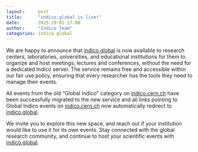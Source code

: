 ```yaml
---
layout:     post
title:      "indico.global is live!"
date:       2025-29-01 17:00
author:     "Indico Team"
categories: indico global
---
```


We are happy to announce that [indico.global](indico.global) is now available to
research centers, laboratories, universities, and educational institutions for
them to organize and host meetings, lectures and conferences, without the need
for a dedicated Indico server. The service remains free and accessible within
our fair use policy, ensuring that every researcher has the tools they need to
manage their events.

All events from the old “Global Indico” category on
[indico.cern.ch](indico.cern.ch) have been successfully migrated to the new
service and all links pointing to Global Indico events on
[indico.cern.ch](indico.cern.ch) now automatically redirect to
[indico.global](indico.global).

We invite you to explore this new space, and reach out if your institution would
like to use it for its own events. Stay connected with the global research
community, and continue to host your scientific events with
[indico.global](indico.global).
